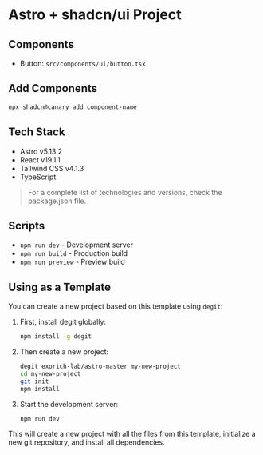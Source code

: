 # Astro + shadcn/ui Project

## Components
- Button: `src/components/ui/button.tsx`

## Add Components
```bash
npx shadcn@canary add component-name
```

## Tech Stack
- Astro v5.13.2
- React v19.1.1
- Tailwind CSS v4.1.3
- TypeScript

> For a complete list of technologies and versions, check the package.json file.

## Scripts
- `npm run dev` - Development server
- `npm run build` - Production build
- `npm run preview` - Preview build

## Using as a Template

You can create a new project based on this template using `degit`:

1. First, install degit globally:
   ```bash
   npm install -g degit
   ```

2. Then create a new project:
   ```bash
   degit exorich-lab/astro-master my-new-project
   cd my-new-project
   git init
   npm install
   ```

3. Start the development server:
   ```bash
   npm run dev
   ```

This will create a new project with all the files from this template, initialize a new git repository, and install all dependencies.